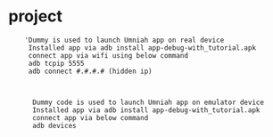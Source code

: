 # project
		'Dummy is used to launch Umniah app on real device 
		 Installed app via adb install app-debug-with_tutorial.apk 
		 connect app via wifi using below command
		 adb tcpip 5555
		 adb connect #.#.#.# (hidden ip)
		 
     
     
		  Dummy code is used to launch Umniah app on emulator device 
		  Installed app via adb install app-debug-with_tutorial.apk 
		  connect app via below command
		  adb devices
		 
